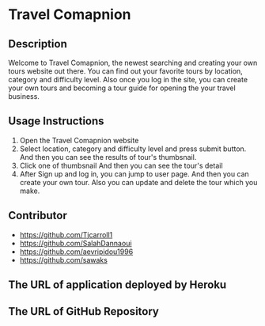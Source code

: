# Travel Comapnion

## Description
Welcome to Travel Comapnion, the newest searching and creating your own tours  website out there. You can find out your favorite tours by location, category and difficulty level. Also once you log in the site, you can create your own tours and becoming a tour guide for opening the your travel business.  

## Usage Instructions
1. Open the Travel Comapnion website
2. Select location, category and difficulty level and press submit button. And then you can see the results of tour's thumbsnail.
3. Click one of thumbsnail And then you can see the tour's detail
4. After Sign up and log in, you can jump to user page. And then you can create your own tour. Also you can update and delete the tour which you make. 


## Contributor 
* https://github.com/Tjcarroll1
* https://github.com/SalahDannaoui
* https://github.com/aevripidou1996
* https://github.com/sawaks

## The URL of application deployed by Heroku 


## The URL of GitHub Repository

